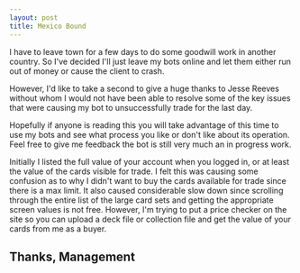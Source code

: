 ```yaml
---
layout: post
title: Mexico Bound
---
```


I have to leave town for a few days to do some goodwill work in another country.  So I've decided I'll just leave my bots online and let them either run out of money or cause the client to crash.

<!--more-->

However, I'd like to take a second to give a huge thanks to Jesse Reeves without whom I would not have been able to resolve some of the key issues that were causing my bot to unsuccessfully trade for the last day.

Hopefully if anyone is reading this you will take advantage of this time to use my bots and see what process you like or don't like about its operation.  Feel free to give me feedback the bot is still very much an in progress work.

Initially I listed the full value of your account when you logged in, or at least the value of the cards visible for trade.  I felt this was causing some confusion as to why I didn't want to buy the cards available for trade since there is a max limit.  It also caused considerable slow down since scrolling through the entire list of the large card sets and getting the appropriate screen values is not free.  However, I'm trying to put a price checker on the site so you can upload a deck file or collection file and get the value of your cards from me as a buyer.

Thanks, Management
---